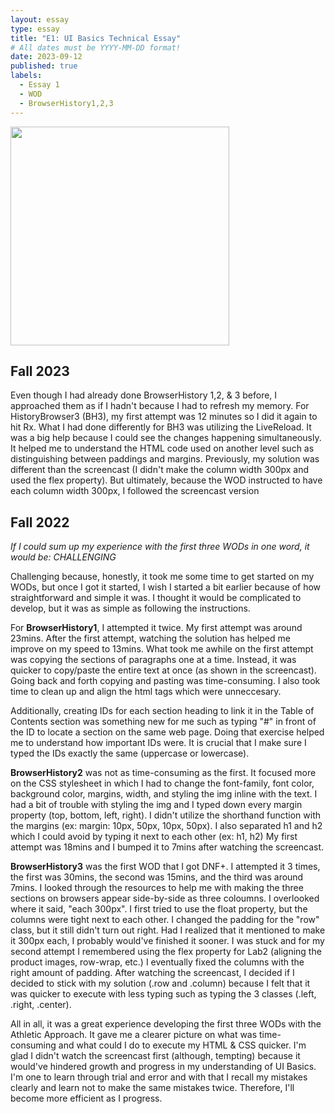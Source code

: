 ```yaml
---
layout: essay
type: essay
title: "E1: UI Basics Technical Essay"
# All dates must be YYYY-MM-DD format!
date: 2023-09-12
published: true
labels:
  - Essay 1
  - WOD
  - BrowserHistory1,2,3
---
```


<img width="350px" class="rounded float-start pe-4" src="https://jerad.blog/wp-content/uploads/2019/11/The-Value-of-Challenging-Yourself.jpg">


## Fall 2023

Even though I had already done BrowserHistory 1,2, & 3 before, I approached them as if I hadn't because I had to refresh my memory. For HistoryBrowser3 (BH3), my first attempt was 12 minutes so I did it again to hit Rx. What I had done differently for BH3 was utilizing the LiveReload. It was a big help because I could see the changes happening simultaneously. It helped me to understand the HTML code used on another level such as distinguishing between paddings and margins. Previously, my solution was different than the screencast (I didn't make the column width 300px and used the flex property). But ultimately, because the WOD instructed to have each column width 300px, I followed the screencast version

## Fall 2022
  
*If I could sum up my experience with the first three WODs in one word, it would be: CHALLENGING*

Challenging because, honestly, it took me some time to get started on my WODs, but once I got it started, I wish I started a bit earlier because of how straightforward and simple it was. I thought it would be complicated to develop, but it was as simple as following the instructions.

For **BrowserHistory1**, I attempted it twice. My first attempt was around 23mins. After the first attempt, watching the solution has helped me improve on my speed to 13mins. What took me awhile on the first attempt was copying the sections of paragraphs one at a time. Instead, it was quicker to copy/paste the entire text at once (as shown in the screencast). Going back and forth copying and pasting was time-consuming. I also took time to clean up and align the html tags which were unneccesary. 

Additionally, creating IDs for each section heading to link it in the Table of Contents section was something new for me such as typing "#" in front of the ID to locate a section on the same web page. Doing that exercise helped me to understand how important IDs were. It is crucial that I make sure I typed the IDs exactly the same (uppercase or lowercase). 

**BrowserHistory2** was not as time-consuming as the first. It focused more on the CSS stylesheet in which I had to change the font-family, font color, background color, margins, width, and styling the img inline with the text. I had a bit of trouble with styling the img and I typed down every margin property (top, bottom, left, right). I didn't utilize the shorthand function with the margins (ex: margin: 10px, 50px, 10px, 50px). I also separated h1 and h2 which I could avoid by typing it next to each other (ex: h1, h2) My first attempt was 18mins and I bumped it to 7mins after watching the screencast.
  
**BrowserHistory3** was the first WOD that I got DNF+. I attempted it 3 times, the first was 30mins, the second was 15mins, and the third was around 7mins. I looked through the resources to help me with making the three sections on browsers appear side-by-side as three coloumns. I overlooked where it said, "each 300px". I first tried to use the float property, but the columns were tight next to each other. I changed the padding for the "row" class, but it still didn't turn out right. Had I realized that it mentioned to make it 300px each, I probably would've finished it sooner. I was stuck and for my second attempt I remembered using the flex property for Lab2 (aligning the product images, row-wrap, etc.) I eventually fixed the columns with the right amount of padding. After watching the screencast, I decided if I decided to stick with my solution (.row and .column) because I felt that it was quicker to execute with less typing such as typing the 3 classes (.left, .right, .center). 
  
All in all, it was a great experience developing the first three WODs with the Athletic Approach. It gave me a clearer picture on what was time-consuming and what could I do to execute my HTML & CSS quicker. I'm glad I didn't watch the screencast first (although, tempting) because it would've hindered growth and progress in my understanding of UI Basics. I'm one to learn through trial and error and with that I recall my mistakes clearly and learn not to make the same mistakes twice. Therefore, I'll become more efficient as I progress.
